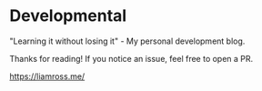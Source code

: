 # Developmental

"Learning it without losing it" - My personal development blog.

Thanks for reading! If you notice an issue, feel free to open a PR.

https://liamross.me/
